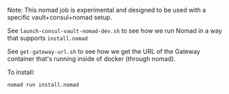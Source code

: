 Note: This nomad job is experimental and designed to be used with a
specific vault+consul+nomad setup.

See `launch-consul-vault-nomad-dev.sh` to see how we run Nomad in a way
that supports `install.nomad`

See `get-gateway-url.sh` to see how we get the URL of the Gateway container
that's running inside of docker (through nomad).

To install:

`nomad run install.nomad`